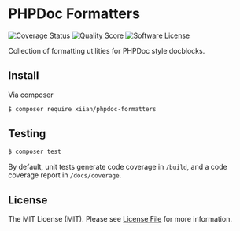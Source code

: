 # PHPDoc Formatters

[![Coverage Status](https://img.shields.io/scrutinizer/coverage/g/xiian/phpdoc-formatters.svg?style=flat-square)](https://scrutinizer-ci.com/g/xiian/phpdoc-formatters/code-structure)
[![Quality Score](https://img.shields.io/scrutinizer/g/xiian/phpdoc-formatters.svg?style=flat-square)](https://scrutinizer-ci.com/g/xiian/phpdoc-formatters)
[![Software License](https://img.shields.io/badge/license-MIT-brightgreen.svg?style=flat-square)](LICENSE.md)

Collection of formatting utilities for PHPDoc style docblocks.

## Install

Via composer 

``` bash
$ composer require xiian/phpdoc-formatters
```

## Testing

``` bash
$ composer test
```

By default, unit tests generate code coverage in `/build`, and a code coverage report in `/docs/coverage`.

## License
The MIT License (MIT). Please see [License File](LICENSE.md) for more information.

